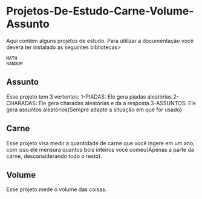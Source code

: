 # Projetos-De-Estudo-Carne-Volume-Assunto
Aqui contém alguns projetos de estudo.
Para utilizar a documentação você deverá ter instalado as seguintes bibliotecas>
````
MATH
RANDOM
````

## Assunto
Esse projeto tem 3 vertentes:
1-PIADAS: Ele gera piadas aleatórias
2-CHARADAS: Ele gera charadas aleatórias e da a resposta
3-ASSUNTOS: Ele gera assuntos aleatórios(Sempre adapte a situação em que for usado)

## Carne
Esse projeto visa medir a quantidade de carne que você ingere em um ano, com isso ele mensura quantos bois inteiros você comeu(Apenas a parte da carne, desconsiderando todo o resto).

## Volume
Esse projeto mede o volume das coisas.
